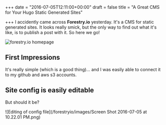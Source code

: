 +++
date = "2016-07-05T12:11:00+00:00"
draft = false
title = "A Great CMS for Your Hugo Static Generated Sites"

+++
I accidently came across **Forestry.io** yesterday.  It's a CMS for static generated sites.  It looks really smick, but the only way to find out what it's like, is to publish a post with it.  So here we go!

![forestry.io homepage](/forestryio/images/forestry-io-homepage.png)

## First Impressions
It's really simple (which is a good thing)... and I was easily able to connect it to my github and aws s3 accounts.

## Site config is easily editable
But should it be?

![Editing of config file](/forestryio/images/Screen Shot 2016-07-05 at 10.22.01 PM.png)

